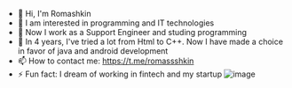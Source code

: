 - 👋 Hi, I'm Romashkin
- 👀 I am interested in programming and IT technologies
- 🌱 Now I work as a Support Engineer and studing programming
- 💞️ In 4 years, I've tried a lot from Html to C++. Now I have made a choice in favor of java and android development
- 📫 How to contact me: https://t.me/romassshkin
- ⚡ Fun fact: I dream of working in fintech and my startup
![image](https://github.com/RomashkinYer/RomashkinYer/assets/131952422/25c1e1ab-aabd-4897-ab33-ab2ff50ac494)



<!---
RomashkinYer/RomashkinYer is a ✨ special ✨ repository because its `README.md` (this file) appears on your GitHub profile.
You can click the Preview link to take a look at your changes.
--->
